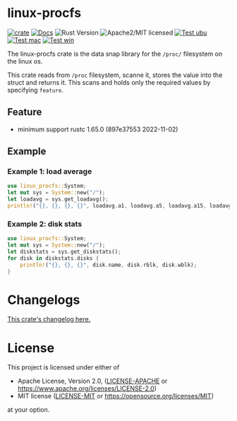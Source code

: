 # linux-procfs

[![crate][crate-image]][crate-link]
[![Docs][docs-image]][docs-link]
![Rust Version][rustc-image]
![Apache2/MIT licensed][license-image]
[![Test ubu][test-ubuntu-image]][test-ubuntu-link]
[![Test mac][test-windows-image]][test-windows-link]
[![Test win][test-macos-image]][test-macos-link]

The linux-procfs crate is the data snap library for the `/proc/` filesystem on the linux os.

This crate reads from `/proc` filesystem, scanne it, stores the value into the struct and returns it. This scans and holds only the required values by specifying `feature`.

## Feature

- minimum support rustc 1.65.0 (897e37553 2022-11-02)

## Example

### Example 1: load average

```rust
use linux_procfs::System;
let mut sys = System::new("/");
let loadavg = sys.get_loadavg();
println!("{}, {}, {}, {}", loadavg.a1, loadavg.a5, loadavg.a15, loadavg.last_pid);
```

### Example 2: disk stats

```rust
use linux_procfs::System;
let mut sys = System::new("/");
let diskstats = sys.get_diskstats();
for disk in diskstats.disks {
    println!("{}, {}, {}", disk.name, disk.rblk, disk.wblk);
}
```

# Changelogs

[This crate's changelog here.](https://github.com/aki-akaguma/linux-procfs/blob/main/CHANGELOG.md)

# License

This project is licensed under either of

 * Apache License, Version 2.0, ([LICENSE-APACHE](LICENSE-APACHE) or
   https://www.apache.org/licenses/LICENSE-2.0)
 * MIT license ([LICENSE-MIT](LICENSE-MIT) or
   https://opensource.org/licenses/MIT)

at your option.

[//]: # (badges)

[crate-image]: https://img.shields.io/crates/v/linux-procfs.svg
[crate-link]: https://crates.io/crates/linux-procfs
[docs-image]: https://docs.rs/linux-procfs/badge.svg
[docs-link]: https://docs.rs/linux-procfs/
[rustc-image]: https://img.shields.io/badge/rustc-1.65+-blue.svg
[license-image]: https://img.shields.io/badge/license-Apache2.0/MIT-blue.svg
[test-ubuntu-image]: https://github.com/aki-akaguma/linux-procfs/actions/workflows/test-ubuntu.yml/badge.svg
[test-ubuntu-link]: https://github.com/aki-akaguma/linux-procfs/actions/workflows/test-ubuntu.yml
[test-macos-image]: https://github.com/aki-akaguma/linux-procfs/actions/workflows/test-macos.yml/badge.svg
[test-macos-link]: https://github.com/aki-akaguma/linux-procfs/actions/workflows/test-macos.yml
[test-windows-image]: https://github.com/aki-akaguma/linux-procfs/actions/workflows/test-windows.yml/badge.svg
[test-windows-link]: https://github.com/aki-akaguma/linux-procfs/actions/workflows/test-windows.yml
